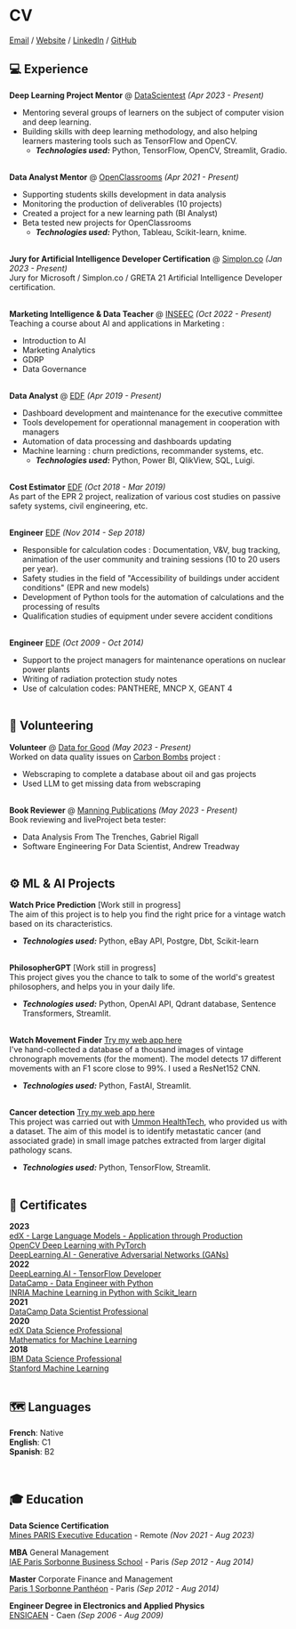 # CV

[Email](mailto:gael.penessot@data-decision.io) / [Website](https://www.data-decision.io/) / [LinkedIn](https://www.linkedin.com/in/gael-penessot/) / [GitHub](https://github.com/gpenessot/)

## 💻 Experience

**Deep Learning Project Mentor** @ [DataScientest](https://datascientest.com/) _(Apr 2023 - Present)_ <br>
- Mentoring several groups of learners on the subject of computer vision and deep learning. 
- Building skills with deep learning methodology, and also helping learners mastering tools such as TensorFlow and OpenCV.
  - **_Technologies used:_** Python, TensorFlow, OpenCV, Streamlit, Gradio.
<br><br>

**Data Analyst Mentor** @ [OpenClassrooms](https://openclassrooms.com/) _(Apr 2021 - Present)_ <br>
- Supporting students skills development in data analysis
- Monitoring the production of deliverables (10 projects)
- Created a project for a new learning path (BI Analyst)
- Beta tested new projects for OpenClassrooms
  - **_Technologies used:_** Python, Tableau, Scikit-learn, knime.
<br><br>

**Jury for Artificial Intelligence Developer Certification** @ [Simplon.co](https://simplon.co/formation/exploiter-l-ia-dans-le-developpement-d-applications/60#presentation) _(Jan 2023 - Present)_ <br>
Jury for Microsoft / Simplon.co / GRETA 21 Artificial Intelligence Developer certification.
<br><br>

**Marketing Intelligence & Data Teacher** @ [INSEEC](https://www.inseec.com/) _(Oct 2022 - Present)_ <br>
Teaching a course about AI and applications in Marketing :
- Introduction to AI
- Marketing Analytics
- GDRP
- Data Governance
<br><br>
  
**Data Analyst** @ [EDF](https://www.edf.fr/) _(Apr 2019 - Present)_ <br> 
- Dashboard development and maintenance for the executive committee
- Tools developement for operationnal management in cooperation with managers
- Automation of data processing and dashboards updating
- Machine learning : churn predictions, recommander systems, etc.
  - **_Technologies used:_** Python, Power BI, QlikView, SQL, Luigi.
<br><br>

**Cost Estimator** [EDF](https://www.edf.fr/) _(Oct 2018 - Mar 2019)_ <br> 
As part of the EPR 2 project, realization of various cost studies on passive safety systems, civil engineering, etc.
<br><br>

**Engineer** [EDF](https://www.edf.fr/) _(Nov 2014 - Sep 2018)_ <br> 
- Responsible for calculation codes : Documentation, V&V, bug tracking, animation of the user community and training sessions (10 to 20 users per year).
- Safety studies in the field of "Accessibility of buildings under accident conditions" (EPR and new models)
- Development of Python tools for the automation of calculations and the processing of results
- Qualification studies of equipment under severe accident conditions
<br><br>

**Engineer** [EDF](https://www.edf.fr/) _(Oct 2009 - Oct 2014)_ <br> 
- Support to the project managers for maintenance operations on nuclear power plants
- Writing of radiation protection study notes
- Use of calculation codes: PANTHERE, MNCP X, GEANT 4
<br><br>

## 📌 Volunteering

**Volunteer** @ [Data for Good](https://dataforgood.fr/) _(May 2023 - Present)_<br>
Worked on data quality issues on [Carbon Bombs](https://github.com/dataforgoodfr/CarbonBombs) project :
  - Webscraping to complete a database about oil and gas projects
  - Used LLM to get missing data from webscraping
  <br><br>
  
**Book Reviewer** @ [Manning Publications](https://www.manning.com/) _(May 2023 - Present)_ <br>
Book reviewing and liveProject beta tester:
- Data Analysis From The Trenches, Gabriel Rigall
- Software Engineering For Data Scientist, Andrew Treadway 
<br><br>

## ⚙️ ML & AI Projects 

**Watch Price Prediction** [Work still in progress] <br> 
The aim of this project is to help you find the right price for a vintage watch based on its characteristics. 
  - **_Technologies used:_** Python, eBay API, Postgre, Dbt, Scikit-learn
<br><br>

**PhilosopherGPT** [Work still in progress] <br>
This project gives you the chance to talk to some of the world's greatest philosophers, and helps you in your daily life.
  - **_Technologies used:_** Python, OpenAI API, Qdrant database, Sentence Transformers, Streamlit.
<br><br>

**Watch Movement Finder** [Try my web app here](https://watchmovfinder.streamlit.app/) <br>
I've hand-collected a database of a thousand images of vintage chronograph movements (for the moment). The model detects 17 different movements with an F1 score close to 99%. I used a ResNet152 CNN.
  - **_Technologies used:_** Python, FastAI, Streamlit.
<br><br>

**Cancer detection** [Try my web app here](https://appcancerdetection.streamlit.app/) <br>
This project was carried out with [Ummon HealthTech](https://www.ummonhealthtech.com/), who provided us with a dataset. The aim of this model is to identify metastatic cancer (and associated grade) in small image patches extracted from larger digital pathology scans.
  - **_Technologies used:_** Python, TensorFlow, Streamlit.
<br><br>


## 📜 Certificates
**2023**<br>
[edX - Large Language Models - Application through Production](https://github.com/gpenessot/Certificates/blob/master/edX%20-%20Large%20Language%20Models%20-%20Application%20through%20Production.png) <br>
[OpenCV Deep Learning with PyTorch](https://courses.opencv.org/certificates/7e0fb96e887e4770a2076aa2cc22edef) <br>
[DeepLearning.AI - Generative Adversarial Networks (GANs)](https://www.coursera.org/account/accomplishments/specialization/certificate/JLJ7HG7L4A7A) <br>
**2022** <br>
[DeepLearning.AI - TensorFlow Developer](https://github.com/gpenessot/Certificates/blob/master/DeepLearning.AI%20-%20TensorFlow%20Developer.pdf) <br>
[DataCamp - Data Engineer with Python](https://github.com/gpenessot/Certificates/blob/master/DataCamp_Data_Engineer_with_Python.pdf) <br>
[INRIA Machine Learning in Python with Scikit_learn](https://github.com/gpenessot/Certificates/blob/master/INRIA_Machine%20Learning%20in%20Python%20with%20Scikit_learn.pdf) <br>
**2021** <br>
[DataCamp Data Scientist Professional](https://github.com/gpenessot/Certificates/blob/master/DataCamp_Data_Scientist_Professionnal_Certificate.png) <br>
**2020** <br>
[edX Data Science Professional](https://github.com/gpenessot/Certificates/blob/master/edX_Data_Science_Professional_Certificate.pdf) <br>
[Mathematics for Machine Learning](https://github.com/gpenessot/Certificates/blob/master/Coursera_Mathematics_for_Machine_Learning.pdf) <br>
**2018** <br>
[IBM Data Science Professional](https://github.com/gpenessot/Certificates/blob/master/Coursera_IBM_Data_Science_Professional_Certificate.pdf) <br>
[Stanford Machine Learning](https://github.com/gpenessot/Certificates/blob/master/Coursera_Machine_Learning.pdf) <br><br>

## 🗺 Languages

**French**: Native <br>
**English**: C1 <br>
**Spanish**: B2 <br>
<br><br>

## 🎓 Education

**Data Science Certification**<br>
[Mines PARIS Executive Education](https://datascientest.com/) - Remote _(Nov 2021 - Aug 2023)_ <br>

**MBA** General Management<br>
[IAE Paris Sorbonne Business School](https://www.iae-paris.com/fr) - Paris _(Sep 2012 - Aug 2014)_

**Master** Corporate Finance and Management<br>
[Paris 1 Sorbonne Panthéon](https://www.iae-paris.com/fr) - Paris _(Sep 2012 - Aug 2014)_

**Engineer Degree in Electronics and Applied Physics**<br>
[ENSICAEN](https://www.ensicaen.fr/) - Caen _(Sep 2006 - Aug 2009)_
